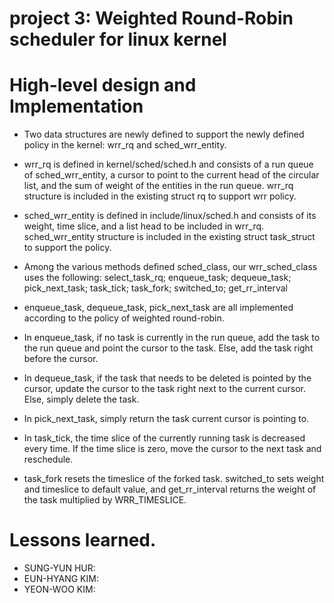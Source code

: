 project 3: Weighted Round-Robin scheduler for linux kernel
==========================================================
# High-level design and Implementation

* Two data structures are newly defined to support the newly defined policy in the kernel: wrr\_rq and sched\_wrr\_entity.

* wrr\_rq is defined in kernel/sched/sched.h and consists of a run queue of sched\_wrr\_entity, a cursor to point to the current head of the circular list, and the sum of weight of the entities in the run queue. wrr\_rq structure is included in the existing struct rq to support wrr policy.

* sched\_wrr\_entity is defined in include/linux/sched.h and consists of its weight, time slice, and a list head to be included in wrr\_rq. sched\_wrr\_entity structure is included in the existing struct task\_struct to support the policy.

* Among the various methods defined sched\_class, our wrr\_sched\_class uses the following: select\_task\_rq; enqueue\_task; dequeue\_task; pick\_next\_task; task\_tick; task\_fork; switched\_to; get\_rr\_interval

* enqueue\_task, dequeue\_task, pick\_next\_task are all implemented according to the policy of weighted round-robin.

* In enqueue\_task, if no task is currently in the run queue, add the task to the run queue and point the cursor to the task. Else, add the task right before the cursor.

* In dequeue\_task, if the task that needs to be deleted is pointed by the cursor, update the cursor to the task right next to the current cursor. Else, simply delete the task.

* In pick\_next\_task, simply return the task current cursor is pointing to.

* In task\_tick, the time slice of the currently running task is decreased every time. If the time slice is zero, move the cursor to the next task and reschedule.

* task\_fork resets the timeslice of the forked task. switched\_to sets weight and timeslice to default value, and get\_rr\_interval returns the weight of the task multiplied by WRR\_TIMESLICE.

	
# Lessons learned.

* SUNG-YUN HUR:
* EUN-HYANG KIM:
* YEON-WOO KIM:

